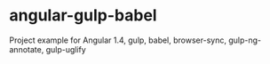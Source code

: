 # angular-gulp-babel

Project example for Angular 1.4, gulp, babel, browser-sync, gulp-ng-annotate, gulp-uglify
